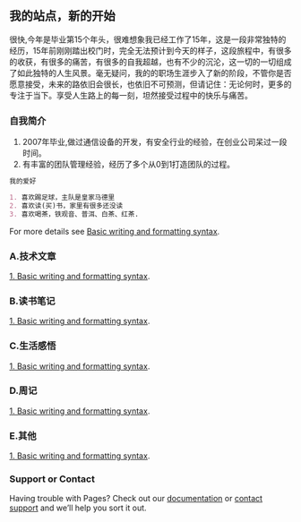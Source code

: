 ## 我的站点，新的开始

很快,今年是毕业第15个年头，很难想象我已经工作了15年，这是一段非常独特的经历，15年前刚刚踏出校门时，完全无法预计到今天的样子，这段旅程中，有很多的收获，有很多的痛苦，有很多的自我超越，也有不少的沉沦，这一切的一切组成了如此独特的人生风景。毫无疑问，我的的职场生涯步入了新的阶段，不管你是否愿意接受，未来的路依旧会很长，也依旧不可预测，但请记住：无论何时，更多的专注于当下。享受人生路上的每一刻，坦然接受过程中的快乐与痛苦。

### 自我简介

1. 2007年毕业,做过通信设备的开发，有安全行业的经验，在创业公司呆过一段时间。
2. 有丰富的团队管理经验，经历了多个从0到1打造团队的过程。

```markdown
我的爱好

1. 喜欢踢足球，主队是皇家马德里
2. 喜欢读(买)书，家里有很多还没读
3. 喜欢喝茶，铁观音、普洱、白茶、红茶.

```

For more details see [Basic writing and formatting syntax](https://docs.github.com/en/github/writing-on-github/getting-started-with-writing-and-formatting-on-github/basic-writing-and-formatting-syntax).

### A.技术文章

[1. Basic writing and formatting syntax](https://docs.github.com/en/github/writing-on-github/getting-started-with-writing-and-formatting-on-github/basic-writing-and-formatting-syntax).

### B.读书笔记
[1. Basic writing and formatting syntax](https://docs.github.com/en/github/writing-on-github/getting-started-with-writing-and-formatting-on-github/basic-writing-and-formatting-syntax).
### C.生活感悟
[1. Basic writing and formatting syntax](https://docs.github.com/en/github/writing-on-github/getting-started-with-writing-and-formatting-on-github/basic-writing-and-formatting-syntax).
### D.周记
[1. Basic writing and formatting syntax](https://docs.github.com/en/github/writing-on-github/getting-started-with-writing-and-formatting-on-github/basic-writing-and-formatting-syntax).
### E.其他
[1. Basic writing and formatting syntax](https://docs.github.com/en/github/writing-on-github/getting-started-with-writing-and-formatting-on-github/basic-writing-and-formatting-syntax).

### Support or Contact

Having trouble with Pages? Check out our [documentation](https://docs.github.com/categories/github-pages-basics/) or [contact support](https://support.github.com/contact) and we’ll help you sort it out.

